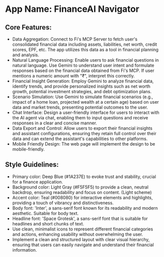 # **App Name**: FinanceAI Navigator

## Core Features:

- Data Aggregation: Connect to Fi's MCP Server to fetch user's consolidated financial data including assets, liabilities, net worth, credit scores, EPF, etc. The app utilizes this data as a tool in financial planning and analysis.
- Natural Language Processing: Enable users to ask financial questions in natural language. Use Gemini to understand user intent and formulate responses based on the financial data obtained from Fi's MCP. If user mentions a numeric amount with "₹", interpret this correctly.
- Financial Insight Generation: Employ Gemini to analyze financial data, identify trends, and provide personalized insights such as net worth growth, potential investment strategies, and debt optimization plans.
- Scenario Simulation: Use Gemini to simulate financial scenarios (e.g., impact of a home loan, projected wealth at a certain age) based on user data and market trends, presenting potential outcomes to the user.
- Chat Interface: Design a user-friendly interface for users to interact with the AI agent via chat, enabling them to input questions and receive responses in a clear and concise manner.
- Data Export and Control: Allow users to export their financial insights and assistant configurations, ensuring they retain full control over their data and can extend the assistant's capabilities to other platforms.
- Mobile Friendly Design: The web page will implement the design to be mobile-friendly.

## Style Guidelines:

- Primary color: Deep Blue (#1A237E) to evoke trust and stability, crucial for a finance application.
- Background color: Light Gray (#F5F5F5) to provide a clean, neutral backdrop, ensuring readability and focus on content. (Light scheme)
- Accent color: Teal (#008080) for interactive elements and highlights, providing a touch of vibrancy and distinctiveness.
- Body font: 'Inter', a sans-serif font known for its readability and modern aesthetic. Suitable for body text.
- Headline font: 'Space Grotesk', a sans-serif font that is suitable for headlines and short chunks of text.
- Use clean, minimalist icons to represent different financial categories and actions, enhancing usability without overwhelming the user.
- Implement a clean and structured layout with clear visual hierarchy, ensuring that users can easily navigate and understand their financial information.